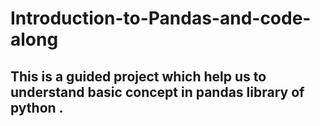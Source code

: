 # Introduction-to-Pandas-and-code-along
## This is a guided project which help us to understand basic concept in pandas library of python . 
